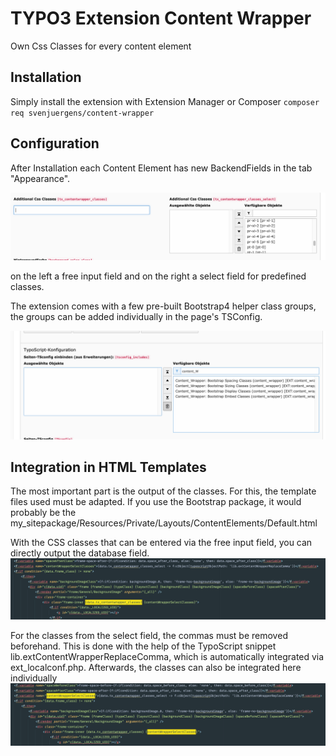 # TYPO3 Extension Content Wrapper

Own Css Classes for every content element
## Installation

Simply install the extension with Extension Manager or Composer
`composer req svenjuergens/content-wrapper`

## Configuration

After Installation each Content Element has new BackendFields in the tab "Appearance".

![newFieldsInBackend.png](https://raw.githubusercontent.com/SvenJuergens/content_wrapper/main/Dokumentation/Images/usingPredefinedBootstrapClasses.png)

on the left a free input field and on the right a select field for predefined classes.

The extension comes with a few pre-built Bootstrap4 helper class groups, the groups can be added individually in the page's TSConfig.

![TSConfigForPredefinedBootstrapClasses](https://raw.githubusercontent.com/SvenJuergens/content_wrapper/main/Dokumentation/Images/TSConfigForPredefinedBootstrapClasses.png)


## Integration in HTML Templates
The most important part is the output of the classes.
For this, the template files used must be adapted.
If you use the Bootstrap package, it would probably be the
my_sitepackage/Resources/Private/Layouts/ContentElements/Default.html

With the CSS classes that can be entered via the free input field, you can directly output the database field.
![classesFromInputField.png](https://raw.githubusercontent.com/SvenJuergens/content_wrapper/main/Dokumentation/Images/classesFromInputField.png)

For the classes from the select field, the commas must be removed beforehand.
This is done with the help of the TypoScript snippet lib.extContentWrapperReplaceComma, which is automatically integrated via ext_localconf.php.
Afterwards, the classes can also be integrated here individually
![classesFromSelectField.png.png](https://raw.githubusercontent.com/SvenJuergens/content_wrapper/main/Dokumentation/Images/classesFromSelectField.png)
